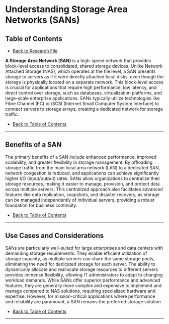 # Understanding Storage Area Networks (SANs)

## Table of Contents

- [Back to Research File](../research.md)

**A Storage Area Network (SAN)** is a high-speed network that provides block-level access to consolidated, shared storage devices. Unlike Network Attached Storage (NAS), which operates at the file level, a SAN presents storage to servers as if it were directly attached local disks, even though the storage is physically located on a separate network. This block-level access is crucial for applications that require high performance, low latency, and direct control over storage, such as databases, virtualization platforms, and large-scale enterprise applications. SANs typically utilize technologies like Fibre Channel (FC) or iSCSI (Internet Small Computer System Interface) to connect servers to storage arrays, creating a dedicated network for storage traffic.

- [Back to Table of Contents](#table-of-contents)

---

## Benefits of a SAN

The primary benefits of a SAN include enhanced performance, improved scalability, and greater flexibility in storage management. By offloading storage traffic from the main local area network (LAN) to a dedicated SAN, network congestion is reduced, and applications can achieve significantly higher I/O (input/output) rates. SANs allow organizations to centralize their storage resources, making it easier to manage, provision, and protect data across multiple servers. This centralized approach also facilitates advanced features like data replication, snapshots, and disaster recovery, as storage can be managed independently of individual servers, providing a robust foundation for business continuity.

- [Back to Table of Contents](#table-of-contents)

---

## Use Cases and Considerations

SANs are particularly well-suited for large enterprises and data centers with demanding storage requirements. They enable efficient utilization of storage capacity, as multiple servers can share the same storage pools, eliminating the need for dedicated storage for each server. The ability to dynamically allocate and reallocate storage resources to different servers provides immense flexibility, allowing IT administrators to adapt to changing workload demands. While SANs offer superior performance and advanced features, they are generally more complex and expensive to implement and manage compared to NAS solutions, requiring specialized hardware and expertise. However, for mission-critical applications where performance and reliability are paramount, a SAN remains the preferred storage solution.

- [Back to Table of Contents](#table-of-contents)

---
